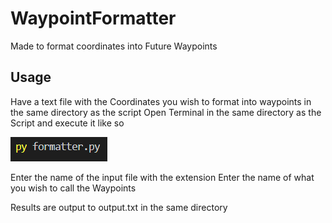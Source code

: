 # WaypointFormatter
Made to format coordinates into Future Waypoints

## Usage
Have a text file with the Coordinates you wish to format into waypoints in the same directory as the script
Open Terminal in the same directory as the Script and execute it like so

![Like so](https://raw.githubusercontent.com/KohimaNayagato/WaypointFormatter/master/images/formatter.png)

Enter the name of the input file with the extension
Enter the name of what you wish to call the Waypoints

Results are output to output.txt in the same directory
